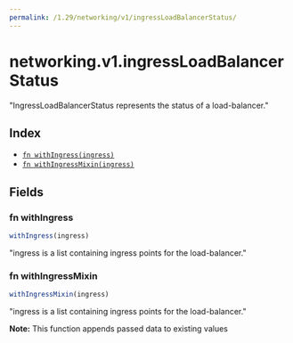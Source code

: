 ```yaml
---
permalink: /1.29/networking/v1/ingressLoadBalancerStatus/
---
```


# networking.v1.ingressLoadBalancerStatus

"IngressLoadBalancerStatus represents the status of a load-balancer."

## Index

* [`fn withIngress(ingress)`](#fn-withingress)
* [`fn withIngressMixin(ingress)`](#fn-withingressmixin)

## Fields

### fn withIngress

```ts
withIngress(ingress)
```

"ingress is a list containing ingress points for the load-balancer."

### fn withIngressMixin

```ts
withIngressMixin(ingress)
```

"ingress is a list containing ingress points for the load-balancer."

**Note:** This function appends passed data to existing values